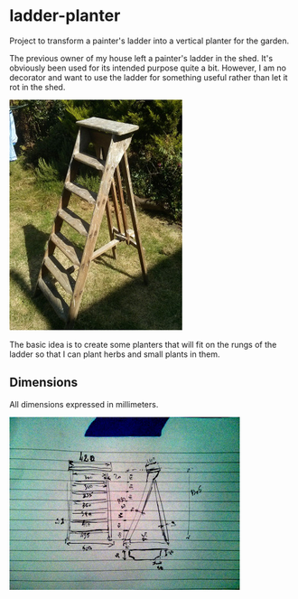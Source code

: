 # ladder-planter
Project to transform a painter's ladder into a vertical planter for the garden.

The previous owner of my house left a painter's ladder in the shed. It's
obviously been used for its intended purpose quite a bit. However, I am no
decorator and want to use the ladder for something useful rather than let it
rot in the shed.

![An old painter's ladder](./img/image20160814_151804232.jpg "The ladder")

The basic idea is to create some planters that will fit on the rungs of the
ladder so that I can plant herbs and small plants in them.

## Dimensions

All dimensions expressed in millimeters.

![Dimension sketch front and side](./img/image20160903_165313349.jpg "Dimension sketch, in mm")
